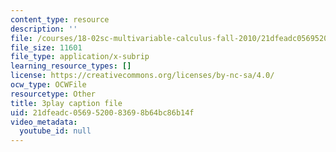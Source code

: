 ```yaml
---
content_type: resource
description: ''
file: /courses/18-02sc-multivariable-calculus-fall-2010/21dfeadc0569520083698b64bc86b14f_oQgHo7acids.vtt
file_size: 11601
file_type: application/x-subrip
learning_resource_types: []
license: https://creativecommons.org/licenses/by-nc-sa/4.0/
ocw_type: OCWFile
resourcetype: Other
title: 3play caption file
uid: 21dfeadc-0569-5200-8369-8b64bc86b14f
video_metadata:
  youtube_id: null
---
```

